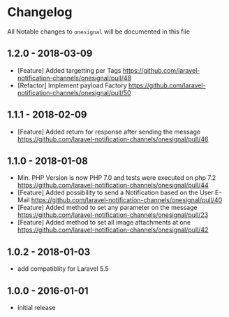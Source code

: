 # Changelog

All Notable changes to `onesignal` will be documented in this file
## 1.2.0 - 2018-03-09
- [Feature] Added targetting per Tags https://github.com/laravel-notification-channels/onesignal/pull/48
- [Refactor] Implement payload Factory https://github.com/laravel-notification-channels/onesignal/pull/50

## 1.1.1 - 2018-02-09
- [Feature] Added return for response after sending the message https://github.com/laravel-notification-channels/onesignal/pull/46 

## 1.1.0 - 2018-01-08
- Min. PHP Version is now PHP 7.0 and tests were executed on php 7.2 https://github.com/laravel-notification-channels/onesignal/pull/44
- [Feature] Added possibility to send a Notification based on the User E-Mail https://github.com/laravel-notification-channels/onesignal/pull/40
- [Feature] Added method to set any parameter on the message https://github.com/laravel-notification-channels/onesignal/pull/23
- [Feature] Added method to set all image attachments at one https://github.com/laravel-notification-channels/onesignal/pull/42 

## 1.0.2 - 2018-01-03

- add compatiblity for Laravel 5.5 

## 1.0.0 - 2016-01-01

- initial release
